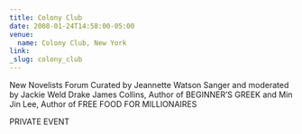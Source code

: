 ```yaml
---
title: Colony Club
date: 2008-01-24T14:58:00-05:00
venue:
  name: Colony Club, New York
link:
_slug: colony_club
---
```


New Novelists Forum
Curated by Jeannette Watson Sanger and moderated by Jackie Weld Drake
James Collins, Author of BEGINNER’S GREEK and Min Jin Lee, Author of FREE FOOD FOR MILLIONAIRES

PRIVATE EVENT
